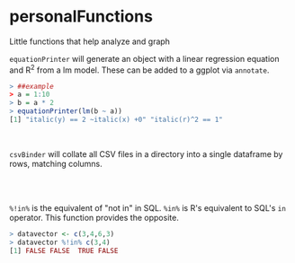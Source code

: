 # personalFunctions
Little functions that help analyze and graph

`equationPrinter` will generate an object with a linear regression equation and R<sup>2</sup> from a lm model. These can be added to a ggplot via `annotate`.

``` R
> ##example
> a = 1:10
> b = a * 2
> equationPrinter(lm(b ~ a))
[1] "italic(y) == 2 ~italic(x) +0" "italic(r)^2 == 1"  
```
<br>

`csvBinder` will collate all CSV files in a directory into a single dataframe by rows, matching columns.

<br>
<br>

`%!in%` is the equivalent of "not in" in SQL. `%in%` is R's equivalent to SQL's `in` operator. This function provides the opposite.

```R
> datavector <- c(3,4,6,3)
> datavector %!in% c(3,4)
[1] FALSE FALSE  TRUE FALSE
```
